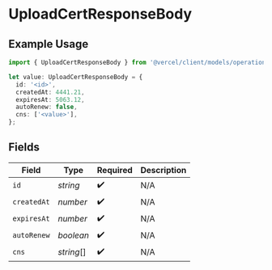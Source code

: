 # UploadCertResponseBody

## Example Usage

```typescript
import { UploadCertResponseBody } from '@vercel/client/models/operations';

let value: UploadCertResponseBody = {
  id: '<id>',
  createdAt: 4441.21,
  expiresAt: 5063.12,
  autoRenew: false,
  cns: ['<value>'],
};
```

## Fields

| Field       | Type       | Required           | Description |
| ----------- | ---------- | ------------------ | ----------- |
| `id`        | _string_   | :heavy_check_mark: | N/A         |
| `createdAt` | _number_   | :heavy_check_mark: | N/A         |
| `expiresAt` | _number_   | :heavy_check_mark: | N/A         |
| `autoRenew` | _boolean_  | :heavy_check_mark: | N/A         |
| `cns`       | _string_[] | :heavy_check_mark: | N/A         |
